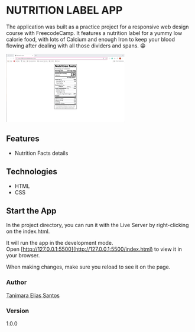 # NUTRITION LABEL APP

The application was built as a practice project for a responsive web design course with FreecodeCamp. It features a nutrition label for a yummy low calorie food, with lots of Calcium and enough Iron to keep your blood flowing after dealing with all those dividers and spans. :grin:

![nutrition label  app - Tanimara Elias Santos](nutrition-label-showcase.gif)

## Features

- Nutrition Facts details

## Technologies

- HTML
- CSS

## Start the App

In the project directory, you can run it with the Live Server by right-clicking on the index.html.

It will run the app in the development mode.\
Open [http://127.0.0.1:5500](http://127.0.0.1:5500/index.html) to view it in your browser.

When making changes, make sure you reload to see it on the page.

### Author

[Tanimara Elias Santos](https://github.com/tanimaraeliassantos)

### Version

1.0.0
